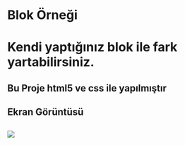 <h1> Blok Örneği<h1>

Kendi yaptığınız blok ile fark yartabilirsiniz.

<h2> Bu Proje html5 ve css ile yapılmıştır <h2>

<h2> Ekran Görüntüsü <h2>

![](ekran.gif)

